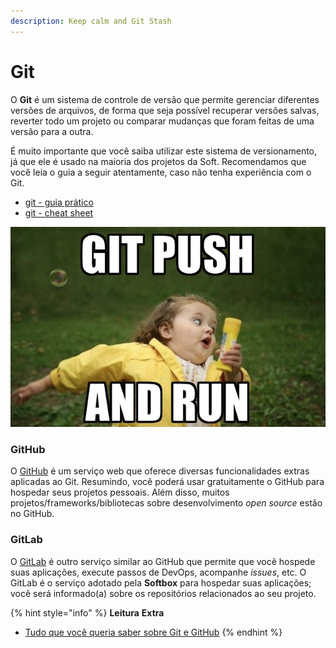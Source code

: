```yaml
---
description: Keep calm and Git Stash
---
```


# Git

O **Git** é um sistema de controle de versão que permite gerenciar diferentes versões de arquivos, de forma que seja possível recuperar versões salvas, reverter todo um projeto ou comparar mudanças que foram feitas de uma versão para a outra.

É muito importante que você saiba utilizar este sistema de versionamento, já que ele é usado na maioria dos projetos da Soft. Recomendamos que você leia o guia a seguir atentamente, caso não tenha experiência com o Git.

* [git - guia prático](http://rogerdudler.github.io/git-guide/index.pt_BR.html)
* [git - cheat sheet](http://rogerdudler.github.io/git-guide/files/git_cheat_sheet.pdf)

![&quot;S&#xF3; d&#xE1; git push e corre&quot; \(mentira! n&#xE3;o faz isso &#x1F605;\) ](../.gitbook/assets/git-push.png)

### GitHub

O [GitHub](https://github.com/) é um serviço web que oferece diversas funcionalidades extras aplicadas ao Git. Resumindo, você poderá usar gratuitamente o GitHub para hospedar seus projetos pessoais. Além disso, muitos projetos/frameworks/bibliotecas sobre desenvolvimento _open source_ estão no GitHub.

### GitLab

O [GitLab](https://about.gitlab.com/) é outro serviço similar ao GitHub que permite que você hospede suas aplicações, execute passos de DevOps, acompanhe _issues_, etc. O GitLab é o serviço adotado pela **Softbox** para hospedar suas aplicações; você será informado\(a\) sobre os repositórios relacionados ao seu projeto.

{% hint style="info" %}
 **Leitura** **Extra**

* [Tudo que você queria saber sobre Git e GitHub](https://tableless.com.br/tudo-que-voce-queria-saber-sobre-git-e-github-mas-tinha-vergonha-de-perguntar/)
{% endhint %}



